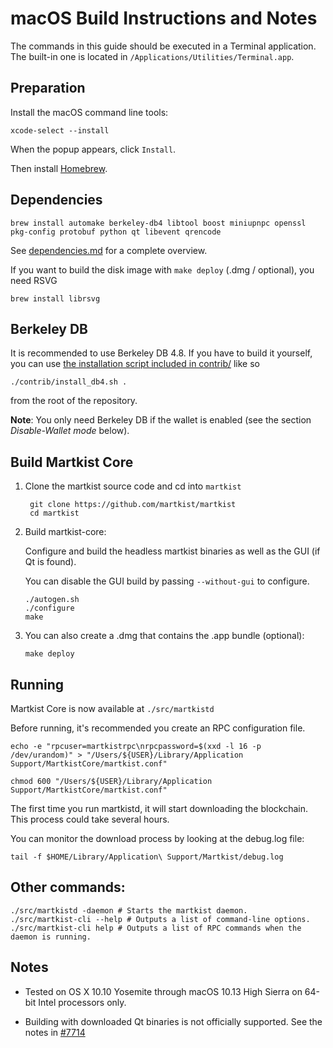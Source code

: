 macOS Build Instructions and Notes
====================================
The commands in this guide should be executed in a Terminal application.
The built-in one is located in `/Applications/Utilities/Terminal.app`.

Preparation
-----------
Install the macOS command line tools:

`xcode-select --install`

When the popup appears, click `Install`.

Then install [Homebrew](https://brew.sh).

Dependencies
----------------------

    brew install automake berkeley-db4 libtool boost miniupnpc openssl pkg-config protobuf python qt libevent qrencode

See [dependencies.md](dependencies.md) for a complete overview.

If you want to build the disk image with `make deploy` (.dmg / optional), you need RSVG

    brew install librsvg

Berkeley DB
-----------
It is recommended to use Berkeley DB 4.8. If you have to build it yourself,
you can use [the installation script included in contrib/](/contrib/install_db4.sh)
like so

```shell
./contrib/install_db4.sh .
```

from the root of the repository.

**Note**: You only need Berkeley DB if the wallet is enabled (see the section *Disable-Wallet mode* below).

Build Martkist Core
------------------------

1. Clone the martkist source code and cd into `martkist`

        git clone https://github.com/martkist/martkist
        cd martkist

2.  Build martkist-core:

    Configure and build the headless martkist binaries as well as the GUI (if Qt is found).

    You can disable the GUI build by passing `--without-gui` to configure.

        ./autogen.sh
        ./configure
        make

3.  You can also create a .dmg that contains the .app bundle (optional):

        make deploy

Running
-------

Martkist Core is now available at `./src/martkistd`

Before running, it's recommended you create an RPC configuration file.

    echo -e "rpcuser=martkistrpc\nrpcpassword=$(xxd -l 16 -p /dev/urandom)" > "/Users/${USER}/Library/Application Support/MartkistCore/martkist.conf"

    chmod 600 "/Users/${USER}/Library/Application Support/MartkistCore/martkist.conf"

The first time you run martkistd, it will start downloading the blockchain. This process could take several hours.

You can monitor the download process by looking at the debug.log file:

    tail -f $HOME/Library/Application\ Support/Martkist/debug.log

Other commands:
-------

    ./src/martkistd -daemon # Starts the martkist daemon.
    ./src/martkist-cli --help # Outputs a list of command-line options.
    ./src/martkist-cli help # Outputs a list of RPC commands when the daemon is running.

Notes
-----

* Tested on OS X 10.10 Yosemite through macOS 10.13 High Sierra on 64-bit Intel processors only.

* Building with downloaded Qt binaries is not officially supported. See the notes in [#7714](https://github.com/martkist/martkist/issues/7714)